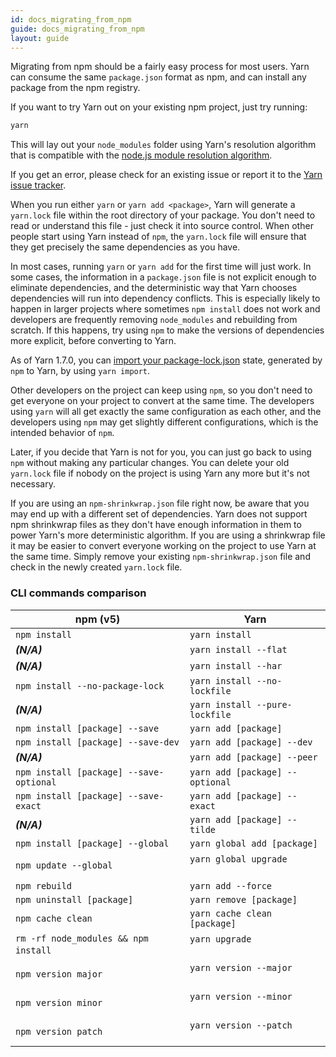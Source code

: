 ```yaml
---
id: docs_migrating_from_npm
guide: docs_migrating_from_npm
layout: guide
---
```


Migrating from npm should be a fairly easy process for most users. Yarn can
consume the same `package.json` format as npm, and can install any package from
the npm registry.

If you want to try Yarn out on your existing npm project, just try running:

```sh
yarn
```

This will lay out your `node_modules` folder using Yarn's resolution algorithm
that is compatible with the
[node.js module resolution algorithm](https://nodejs.org/api/modules.html#modules_all_together).

If you get an error, please check for an existing issue or report it to the
[Yarn issue tracker](https://github.com/yarnpkg/yarn/issues).

When you run either `yarn` or `yarn add <package>`, Yarn will generate a `yarn.lock` file within the root directory of your package. You don't need to read or understand this file - just check it into source control. When other people start using Yarn instead of `npm`, the `yarn.lock` file will ensure that they get precisely the same dependencies as you have.

In most cases, running `yarn` or `yarn add` for the first time will just work. In some cases, the information in a `package.json` file is not explicit enough to eliminate dependencies, and the deterministic way that Yarn chooses dependencies will run into dependency conflicts. This is especially likely to happen in larger projects where sometimes `npm install` does not work and developers are frequently removing `node_modules` and rebuilding from scratch. If this happens, try using `npm` to make the versions of dependencies more explicit, before converting to Yarn.

As of Yarn 1.7.0, you can [import your package-lock.json](https://yarnpkg.com/blog/2018/06/04/yarn-import-package-lock/) state, generated by `npm` to Yarn, by using `yarn import`.

Other developers on the project can keep using `npm`, so you don't need to get everyone on your project to convert at the same time. The developers using `yarn` will all get exactly the same configuration as each other, and the developers using `npm` may get slightly different configurations, which is the intended behavior of `npm`.

Later, if you decide that Yarn is not for you, you can just go back to using `npm` without making any particular changes. You can delete your old `yarn.lock` file if nobody on the project is using Yarn any more but it's not necessary.

If you are using an `npm-shrinkwrap.json` file right now, be aware that you may
end up with a different set of dependencies. Yarn does not support npm
shrinkwrap files as they don't have enough information in them to power Yarn's
more deterministic algorithm. If you are using a shrinkwrap file it may be easier
to convert everyone working on the project to use Yarn at the same time. Simply remove
your existing `npm-shrinkwrap.json` file and check in the newly created `yarn.lock` file.

### CLI commands comparison <a class="toc" id="toc-cli-commands-comparison" href="#toc-cli-commands-comparison"></a>

| npm (v5)                                | Yarn                                      |
| --------------------------------------- | ----------------------------------------- |
| `npm install`                           | `yarn install`                            |
| **_(N/A)_**                             | `yarn install --flat`                     |
| **_(N/A)_**                             | `yarn install --har`                      |
| `npm install --no-package-lock`         | `yarn install --no-lockfile`              |
| **_(N/A)_**                             | `yarn install --pure-lockfile`            |
| `npm install [package] --save`          | `yarn add [package]`                      |
| `npm install [package] --save-dev`      | `yarn add [package] --dev`                |
| **_(N/A)_**                             | `yarn add [package] --peer`               |
| `npm install [package] --save-optional` | `yarn add [package] --optional`           |
| `npm install [package] --save-exact`    | `yarn add [package] --exact`              |
| **_(N/A)_**                             | `yarn add [package] --tilde`              |
| `npm install [package] --global`        | `yarn global add [package]`               |
| `npm update --global`                   | `yarn global upgrade`                     |
| `npm rebuild`                           | `yarn add --force`                        |
| `npm uninstall [package]`               | `yarn remove [package]`                   |
| `npm cache clean`                       | `yarn cache clean [package]`              |
| `rm -rf node_modules && npm install`    | `yarn upgrade`                            |
| `npm version major`                     | `yarn version --major`                    |
| `npm version minor`                     | `yarn version --minor`                    |
| `npm version patch`                     | `yarn version --patch`                    |
